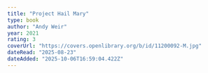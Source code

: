 ```yaml
---
title: "Project Hail Mary"
type: book
author: "Andy Weir"
year: 2021
rating: 3
coverUrl: "https://covers.openlibrary.org/b/id/11200092-M.jpg"
dateRead: "2025-08-23"
dateAdded: "2025-10-06T16:59:04.422Z"
---
```


